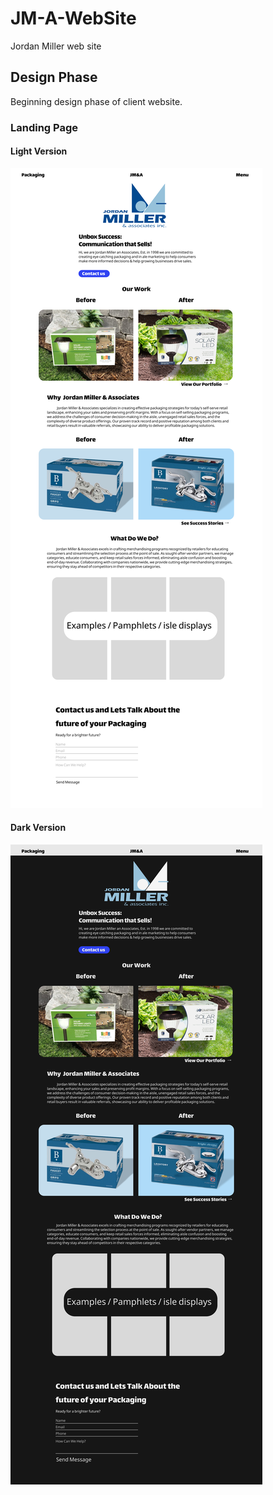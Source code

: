 # JM-A-WebSite

Jordan Miller web site

## Design Phase

Beginning design phase of client website.

### Landing Page

#### Light Version

![Image of Landing Page](./Assets/Desktop%20-%201.png)

#### Dark Version

![Image of Landing Page](./Assets/Desktop%20-%202.png)
